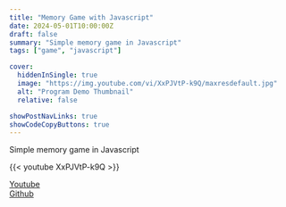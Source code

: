 ```yaml
---
title: "Memory Game with Javascript"
date: 2024-05-01T10:00:00Z
draft: false
summary: "Simple memory game in Javascript"
tags: ["game", "javascript"]

cover:
  hiddenInSingle: true
  image: "https://img.youtube.com/vi/XxPJVtP-k9Q/maxresdefault.jpg"
  alt: "Program Demo Thumbnail"
  relative: false

showPostNavLinks: true
showCodeCopyButtons: true
---
```


Simple memory game in Javascript

{{< youtube XxPJVtP-k9Q >}}

[Youtube](https://www.youtube.com/watch?v=XxPJVtP-k9Q)  
[Github](https://github.com/jonnyjackson26/memory-game/tree/main)
